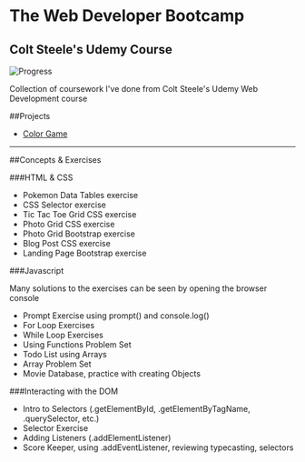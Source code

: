 # The Web Developer Bootcamp
## Colt Steele's Udemy Course
![Progress](http://progressed.io/bar/50)

Collection of coursework I've done from Colt Steele's Udemy Web Development course

##Projects

- [Color Game](https://github.com/Ventore/projectOne)


---------
##Concepts & Exercises

###HTML & CSS

- Pokemon Data Tables exercise
- CSS Selector exercise
- Tic Tac Toe Grid CSS exercise
- Photo Grid CSS exercise
- Photo Grid Bootstrap exercise
- Blog Post CSS exercise
- Landing Page Bootstrap exercise

###Javascript

Many solutions to the exercises can be seen by opening the browser console

- Prompt Exercise using prompt() and console.log()
- For Loop Exercises
- While Loop Exercises
- Using Functions Problem Set
- Todo List using Arrays
- Array Problem Set
- Movie Database, practice with creating Objects

###Interacting with the DOM

- Intro to Selectors (.getElementById, .getElementByTagName, .querySelector, etc.)
- Selector Exercise
- Adding Listeners (.addElementListener)
- Score Keeper, using .addEventListener, reviewing typecasting, selectors
